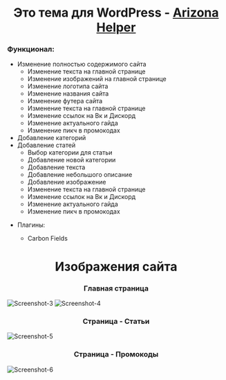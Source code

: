 <h1 align="center">Это тема для WordPress - <a href='https://vk.com/kirillwxmx' target='_blank'>Arizona Helper</a></h1> 
<h3>Функционал: </h3>
<ul>
  <li>Изменение полностью содержимого сайта
    <ul>
      <li>Изменение текста на главной странице</li>
      <li>Изменение изображений на главной странице</li>
      <li>Изменение логотипа сайта</li>
      <li>Изменение названия сайта</li>
      <li>Изменение футера сайта</li>
      <li>Изменение текста на главной странице</li>
      <li>Изменение ссылок на Вк и Дискорд</li>
      <li>Изменение актуального гайда</li>
      <li>Изменение пикч в промокодах</li>
    </ul>
  </li>
  <li>Добавление категорий</li>
  <li>Добавление статей
      <ul>
      <li>Выбор категории для статьи</li>
      <li>Добавление новой категории</li>
      <li>Добавление текста</li>
      <li>Добавление небольшого описание</li>
      <li>Добавление изображение</li>
      <li>Изменение текста на главной странице</li>
      <li>Изменение ссылок на Вк и Дискорд</li>
      <li>Изменение актуального гайда</li>
      <li>Изменение пикч в промокодах</li>
    </ul>
  </li>
</ul>

<ul>
  <li>Плагины: </li>
  <ul>
    <li>Carbon Fields</li>
   </ul>
</ul>

<h1 align="center">Изображения сайта</h1>

<h3 align="center">Главная страница</h3>

<img src="https://i.ibb.co/GC0YnKH/Screenshot-3.png" alt="Screenshot-3" border="0">
<img src="https://i.ibb.co/JBp9qBL/Screenshot-4.png" alt="Screenshot-4" border="0">

<h3 align="center">Страница - Статьи</h3>

<img src="https://i.ibb.co/8KTpzC3/Screenshot-5.png" alt="Screenshot-5" border="0">

<h3 align="center">Страница - Промокоды</h3>

<img src="https://i.ibb.co/vwB4ksf/Screenshot-6.png" alt="Screenshot-6" border="0">
